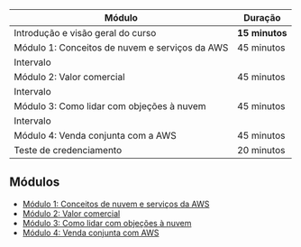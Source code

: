 | Módulo                                        | Duração       |
|-----------------------------------------------|---------------|
| Introdução e visão geral do curso             | **15 minutos** |
| Módulo 1: Conceitos de nuvem e serviços da AWS| 45 minutos    |
| Intervalo                                     |               |
| Módulo 2: Valor comercial                     | 45 minutos    |
| Intervalo                                     |               |
| Módulo 3: Como lidar com objeções à nuvem     | 45 minutos    |
| Intervalo                                     |               |
| Módulo 4: Venda conjunta com a AWS            | 45 minutos    |
| Teste de credenciamento                       | 20 minutos    |



## Módulos
- [Módulo 1: Conceitos de nuvem e serviços da AWS](1.Conceitos%20de%20nuvem%20e%20serviços%20da%20AWS.md)
- [Módulo 2: Valor comercial](2.%20Valor%20comercial.md)
- [Módulo 3: Como lidar com objeções à nuvem](3.%20Como%20lidar%20com%20objeções%20à%20nuvem.md)
- [Módulo 4: Venda conjunta com AWS](4.Venda%20conjunta%20com%20AWS.md)

